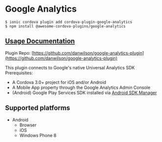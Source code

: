 # Google Analytics

```
$ ionic cordova plugin add cordova-plugin-google-analytics
$ npm install @awesome-cordova-plugins/google-analytics
```

## [Usage Documentation](https://danielsogl.gitbook.io/awesome-cordova-plugins/plugins/google-analytics/)

Plugin Repo: [https://github.com/danwilson/google-analytics-plugin](https://github.com/danwilson/google-analytics-plugin)

This plugin connects to Google's native Universal Analytics SDK
Prerequisites:
- A Cordova 3.0+ project for iOS and/or Android
- A Mobile App property through the Google Analytics Admin Console
- (Android) Google Play Services SDK installed via [Android SDK Manager](https://developer.android.com/sdk/installing/adding-packages.html)

## Supported platforms

- Android
  - Browser
  - iOS
  - Windows Phone 8
  


